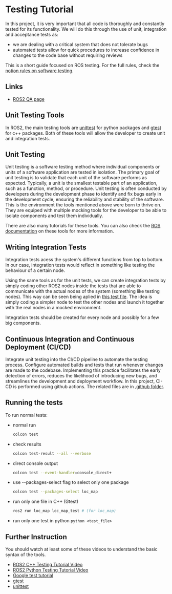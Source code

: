 # Testing Tutorial

In this project, it is very important that all code is thoroughly and constantly tested for its functionality. We will do this through the use of unit, integration and acceptance tests as:
- we are dealing with a critical system that does not tolerate bugs
- automated tests allow for quick procedures to increase confidence in changes to the code base without requiring reviews

This is a short guide focused on ROS testing. For the full rules, check the [notion rules on software testing](https://www.notion.so/Software-Testing-d891b701d9184a3ebf46824666c6d61b?pvs=4).

## Links

- [ROS2 QA page](http://wiki.ros.org/Quality/Tutorials/UnitTesting)

## Unit Testing Tools

In ROS2, the main testing tools are [unittest](https://docs.python.org/3/library/unittest.html) for python packages and [gtest](https://github.com/google/googletest) for c++ packages. Both of these tools will allow the developer to create unit and integration tests. 

## Unit Testing

Unit testing is a software testing method where individual components or units of a software application are tested in isolation. The primary goal of unit testing is to validate that each unit of the software performs as expected. Typically, a unit is the smallest testable part of an application, such as a function, method, or procedure. Unit testing is often conducted by developers during the development phase to identify and fix bugs early in the development cycle, ensuring the reliability and stability of the software. This is the environment the tools mentioned above were born to thrive on. They are equiped with multiple mocking tools for the developer to be able to isolate components and test them individually. 

There are also many tutorials for these tools. You can also check the [ROS documentation](http://wiki.ros.org/Quality/Tutorials/UnitTesting) on these tools for more information.

## Writing Integration Tests

Integration tests acess the system's different functions from top to bottom. In our case, integration tests would reflect in something like testing the behaviour of a certain node.

Using the same tools as for the unit tests, we can create integration tests by simply coding other ROS2 nodes inside the tests that are able to communicate with the actual nodes of the system (something like testing nodes). This way can be seen being aplied in [this test file](../../src/loc_map/test/integration_test.cpp). The idea is simply coding a simpler node to test the other nodes and launch it together with the real nodes in a mocked environment.

Integration tests should be created for every node and possibly for a few big components.

## Continuous Integration and Continuous Deployment (CI/CD)

Integrate unit testing into the CI/CD pipeline to automate the testing process. Configure automated builds and tests that run whenever changes are made to the codebase. Implementing this practice facilitates the early detection of errors, reduces the likelihood of introducing new bugs, and streamlines the development and deployment workflow. In this project, CI-CD is performed using github actions. The related files are in [.github folder](../../.github/workflows/).

## Running the tests

To run normal tests:
- normal run
    ```sh
    colcon test
    ``` 
- check results
    ```sh
    colcon test-result --all --verbose
    ```
- direct console output
    ```sh
    colcon test --event-handler=console_direct+
    ```
- use --packages-select flag to select only one package
    ```sh
    colcon test --packages-select loc_map
    ```
- run only one file in C++ (Gtest)
    ```sh
    ros2 run loc_map loc_map_test # (for loc_map)
    ```
- run only one test in python ```python <test_file>```

## Further Instruction

You should watch at least some of these videos to understand the basic syntax of the tools.

- [ROS2 C++ Testing Tutorial Video](https://www.youtube.com/watch?v=t2Jm1Nt49-A&t=2031s)
- [ROS2 Python Testing Tutorial Video](https://www.youtube.com/watch?v=h-1IhC01T1c)
- [Google test tutorial](https://www.youtube.com/watch?v=JJqRlSTQlh4&t=92s)
- [gtest](https://google.github.io/googletest/)
- [unittest](https://docs.python.org/3/library/unittest.html)
